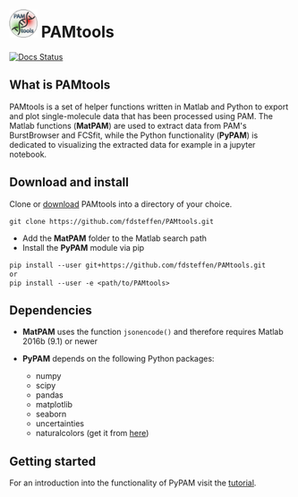 # <img src="docs/source/_static/PAMtools_logo.png" width="50"> PAMtools   

[![Docs Status](https://github.com/fdsteffen/PAMtools/workflows/PAMtools%20docs/badge.svg)](https://github.com/fdsteffen/PAMtools/actions)

What is PAMtools
----------------

PAMtools is a set of helper functions written in Matlab and Python to export and plot single-molecule data that has been processed using PAM. The Matlab functions (**MatPAM**) are used to extract data from PAM's BurstBrowser and FCSfit, while the Python functionality (**PyPAM**) is dedicated to visualizing the extracted data for example in a jupyter notebook.


Download and install
--------------------

Clone or [download](https://github.com/fdsteffen/PAMtools/archive/master.zip) PAMtools into a directory of your choice.
```
git clone https://github.com/fdsteffen/PAMtools.git
```

- Add the **MatPAM** folder to the Matlab search path
- Install the **PyPAM** module via pip
```
pip install --user git+https://github.com/fdsteffen/PAMtools.git
or
pip install --user -e <path/to/PAMtools>
```

Dependencies
------------

- **MatPAM** uses the function `jsonencode()` and therefore requires Matlab 2016b (9.1) or newer

- **PyPAM** depends on the following Python packages:

    - numpy
    - scipy
    - pandas
    - matplotlib
    - seaborn
    - uncertainties
    - naturalcolors (get it from [here](https://github.com/fdsteffen/naturalcolors.git))


Getting started
---------------

For an introduction into the functionality of PyPAM visit the [tutorial](docs/source/tutorial/pamtools_tutorial.ipynb).
